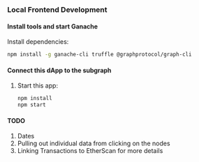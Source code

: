 ### Local Frontend Development

#### Install tools and start Ganache

Install dependencies:

```sh
npm install -g ganache-cli truffle @graphprotocol/graph-cli
```

#### Connect this dApp to the subgraph

1. Start this app:
   ```sh
   npm install
   npm start
   ```

#### TODO
1. Dates
2. Pulling out individual data from clicking on the nodes
3. Linking Transactions to EtherScan for more details